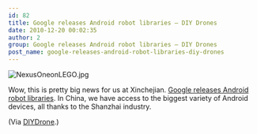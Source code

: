 ```yaml
---
id: 82
title: Google releases Android robot libraries – DIY Drones
date: 2010-12-20 00:02:35
author: 2
group: Google releases Android robot libraries – DIY Drones
post_name: google-releases-android-robot-libraries-diy-drones
---
```


![NexusOneonLEGO.jpg](http://139.162.84.35/wp-content/uploads/2010/12/NexusOneonLEGO.jpg "NexusOneonLEGO.jpg") 

Wow, this is pretty big news for us at Xinchejian. [Google releases Android robot libraries](http://diydrones.com/profiles/blogs/google-releases-android-robot). In China, we have access to the biggest variety of Android devices, all thanks to the Shanzhai industry.

(Via [DIYDrone](http://diydrones.com).)